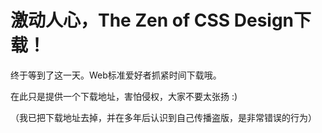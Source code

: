 # 激动人心，The Zen of CSS Design下载！

终于等到了这一天。Web标准爱好者抓紧时间下载哦。

在此只是提供一个下载地址，害怕侵权，大家不要太张扬 :)

（我已把下载地址去掉，并在多年后认识到自己传播盗版，是非常错误的行为）

